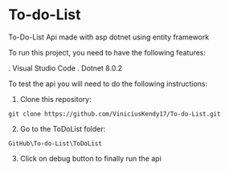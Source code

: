 # To-do-List

<p>To-Do-List Api made with asp dotnet using entity framework</p>

<p>To run this project, you need to have the following features:</p>

. Visual Studio Code
. Dotnet 8.0.2

To test the api you will need to do the following instructions:

1. Clone this repository:

```
git clone https://github.com/ViniciusKendy17/To-do-List.git
```

2. Go to the ToDoList folder:

```
GitHub\To-do-List\ToDoList
```

3. Click on debug button to finally run the api
